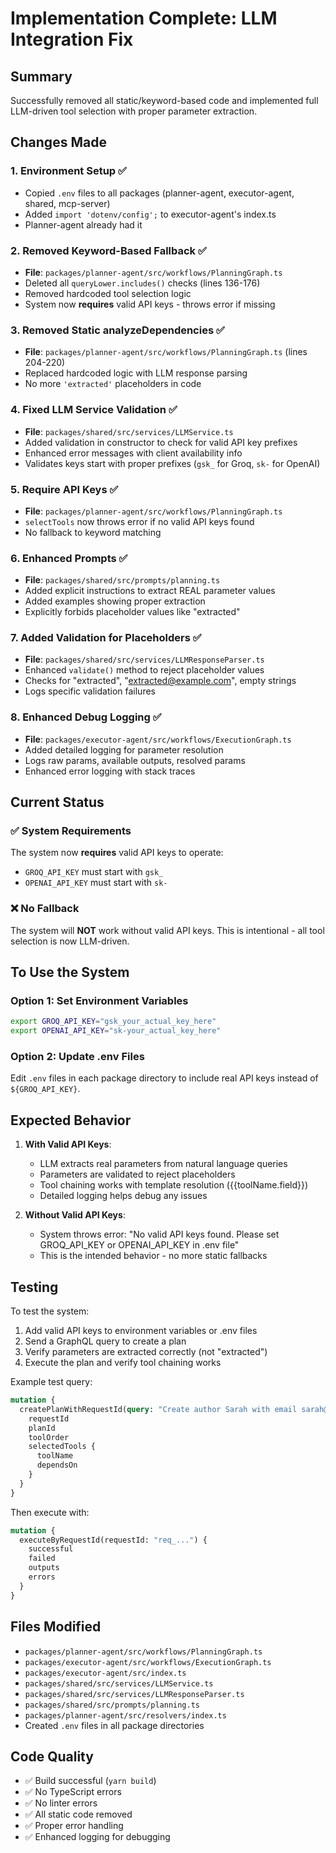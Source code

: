 # Implementation Complete: LLM Integration Fix

## Summary
Successfully removed all static/keyword-based code and implemented full LLM-driven tool selection with proper parameter extraction.

## Changes Made

### 1. Environment Setup ✅
- Copied `.env` files to all packages (planner-agent, executor-agent, shared, mcp-server)
- Added `import 'dotenv/config';` to executor-agent's index.ts
- Planner-agent already had it

### 2. Removed Keyword-Based Fallback ✅
- **File**: `packages/planner-agent/src/workflows/PlanningGraph.ts`
- Deleted all `queryLower.includes()` checks (lines 136-176)
- Removed hardcoded tool selection logic
- System now **requires** valid API keys - throws error if missing

### 3. Removed Static analyzeDependencies ✅
- **File**: `packages/planner-agent/src/workflows/PlanningGraph.ts` (lines 204-220)
- Replaced hardcoded logic with LLM response parsing
- No more `'extracted'` placeholders in code

### 4. Fixed LLM Service Validation ✅
- **File**: `packages/shared/src/services/LLMService.ts`
- Added validation in constructor to check for valid API key prefixes
- Enhanced error messages with client availability info
- Validates keys start with proper prefixes (`gsk_` for Groq, `sk-` for OpenAI)

### 5. Require API Keys ✅
- **File**: `packages/planner-agent/src/workflows/PlanningGraph.ts`
- `selectTools` now throws error if no valid API keys found
- No fallback to keyword matching

### 6. Enhanced Prompts ✅
- **File**: `packages/shared/src/prompts/planning.ts`
- Added explicit instructions to extract REAL parameter values
- Added examples showing proper extraction
- Explicitly forbids placeholder values like "extracted"

### 7. Added Validation for Placeholders ✅
- **File**: `packages/shared/src/services/LLMResponseParser.ts`
- Enhanced `validate()` method to reject placeholder values
- Checks for "extracted", "extracted@example.com", empty strings
- Logs specific validation failures

### 8. Enhanced Debug Logging ✅
- **File**: `packages/executor-agent/src/workflows/ExecutionGraph.ts`
- Added detailed logging for parameter resolution
- Logs raw params, available outputs, resolved params
- Enhanced error logging with stack traces

## Current Status

### ✅ System Requirements
The system now **requires** valid API keys to operate:
- `GROQ_API_KEY` must start with `gsk_`
- `OPENAI_API_KEY` must start with `sk-`

### ❌ No Fallback
The system will **NOT** work without valid API keys. This is intentional - all tool selection is now LLM-driven.

## To Use the System

### Option 1: Set Environment Variables
```bash
export GROQ_API_KEY="gsk_your_actual_key_here"
export OPENAI_API_KEY="sk-your_actual_key_here"
```

### Option 2: Update .env Files
Edit `.env` files in each package directory to include real API keys instead of `${GROQ_API_KEY}`.

## Expected Behavior

1. **With Valid API Keys**:
   - LLM extracts real parameters from natural language queries
   - Parameters are validated to reject placeholders
   - Tool chaining works with template resolution ({{toolName.field}})
   - Detailed logging helps debug any issues

2. **Without Valid API Keys**:
   - System throws error: "No valid API keys found. Please set GROQ_API_KEY or OPENAI_API_KEY in .env file"
   - This is the intended behavior - no more static fallbacks

## Testing

To test the system:
1. Add valid API keys to environment variables or .env files
2. Send a GraphQL query to create a plan
3. Verify parameters are extracted correctly (not "extracted")
4. Execute the plan and verify tool chaining works

Example test query:
```graphql
mutation {
  createPlanWithRequestId(query: "Create author Sarah with email sarah@dev.com, then create blog titled Rust Guide about Rust programming by Sarah") {
    requestId
    planId
    toolOrder
    selectedTools {
      toolName
      dependsOn
    }
  }
}
```

Then execute with:
```graphql
mutation {
  executeByRequestId(requestId: "req_...") {
    successful
    failed
    outputs
    errors
  }
}
```

## Files Modified

- `packages/planner-agent/src/workflows/PlanningGraph.ts`
- `packages/executor-agent/src/workflows/ExecutionGraph.ts`
- `packages/executor-agent/src/index.ts`
- `packages/shared/src/services/LLMService.ts`
- `packages/shared/src/services/LLMResponseParser.ts`
- `packages/shared/src/prompts/planning.ts`
- `packages/planner-agent/src/resolvers/index.ts`
- Created `.env` files in all package directories

## Code Quality

- ✅ Build successful (`yarn build`)
- ✅ No TypeScript errors
- ✅ No linter errors
- ✅ All static code removed
- ✅ Proper error handling
- ✅ Enhanced logging for debugging
